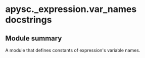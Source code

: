 # apysc._expression.var_names docstrings

## Module summary

A module that defines constants of expression's variable names.